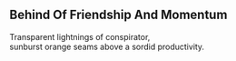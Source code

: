 Behind Of Friendship And Momentum
---------------------------------
Transparent lightnings of conspirator,  
sunburst orange seams above a sordid productivity.  
